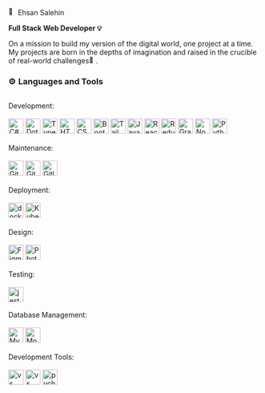 # <picture>
  <img src="https://fonts.gstatic.com/s/e/notoemoji/latest/1f600/512.gif" alt="🤠" width="15" height="15"> Ehsan Salehin

**Full Stack Web Developer <img src="https://fonts.gstatic.com/s/e/notoemoji/latest/1f4a1/512.gif" alt="💡" width="14" height="14">**

On a mission to build my version of the digital world, one project at a time. My projects are born in the depths of imagination and raised in the crucible of real-world challenges<img src="https://fonts.gstatic.com/s/e/notoemoji/latest/1f331/512.gif" alt="🌱" width="14" height="14">.

### <img src="https://fonts.gstatic.com/s/e/notoemoji/latest/2699_fe0f/512.gif" alt="⚙" width="16" height="16"> Languages and Tools


<div style="display: flex; flex-wrap: wrap; gap: 10px;">

Development:
  </br>
    </br>
    <img alt="C#" width="30px" src="https://cdn.jsdelivr.net/gh/devicons/devicon@latest/icons/csharp/csharp-original.svg" />
    <img alt="Dotnetcore" width="30px" src="https://cdn.jsdelivr.net/gh/devicons/devicon@latest/icons/dotnetcore/dotnetcore-original.svg" />
    <img alt="TypeScript" width="30px" src="https://cdn.jsdelivr.net/gh/devicons/devicon/icons/typescript/typescript-plain.svg" />
    <img alt="HTML" width="30px" src="https://cdn.jsdelivr.net/gh/devicons/devicon/icons/html5/html5-plain.svg" />
    <img alt="CSS" width="30px" src="https://cdn.jsdelivr.net/gh/devicons/devicon/icons/css3/css3-plain.svg" />
    <img alt="Bootstrap" width="30px" src="https://cdn.jsdelivr.net/gh/devicons/devicon@latest/icons/bootstrap/bootstrap-original.svg" />
    <img alt="Tailwind" width="30px" src="https://cdn.jsdelivr.net/gh/devicons/devicon@latest/icons/tailwindcss/tailwindcss-original.svg" />
    <img alt="JavaScript" width="30px" src="https://cdn.jsdelivr.net/gh/devicons/devicon/icons/javascript/javascript-plain.svg" />
    <img alt="React" width="30px" src="https://cdn.jsdelivr.net/gh/devicons/devicon/icons/react/react-original.svg" />
    <img alt="Redux" width="30px" src="https://cdn.jsdelivr.net/gh/devicons/devicon@latest/icons/redux/redux-original.svg" />
    <img alt="GraphQl" width="30px" src="https://cdn.jsdelivr.net/gh/devicons/devicon@latest/icons/graphql/graphql-plain.svg" />
    <img alt="NodeJS" width="30px" src="https://cdn.jsdelivr.net/gh/devicons/devicon/icons/nodejs/nodejs-original.svg" />
    <img alt="Python" width="30px" src="https://cdn.jsdelivr.net/gh/devicons/devicon/icons/python/python-plain.svg" />
      </br>
        </br>
  Maintenance: 
    </br>
      </br>
    <img alt="Git" width="30px" src="https://cdn.jsdelivr.net/gh/devicons/devicon/icons/git/git-original.svg" />
    <img alt="GitHub" width="30px" src="https://cdn.jsdelivr.net/gh/devicons/devicon/icons/github/github-original.svg" />
    <img alt="Gitlab" width="30px" src="https://cdn.jsdelivr.net/gh/devicons/devicon@latest/icons/gitlab/gitlab-original.svg" />
      </br>
        </br>
  Deployment:
    </br>
      </br>
    <img alt="docker" width="30px" src="https://cdn.jsdelivr.net/gh/devicons/devicon@latest/icons/docker/docker-original.svg" />
    <img alt="Kubernetes" width="30px" src="https://cdn.jsdelivr.net/gh/devicons/devicon@latest/icons/kubernetes/kubernetes-original.svg" />
      </br>
        </br>
  Design:
    </br>
      </br>
    <img alt="Figma" width="30px" src="https://cdn.jsdelivr.net/gh/devicons/devicon@latest/icons/figma/figma-original.svg" />
    <img alt="PhotoShop" width="30px" src="https://cdn.jsdelivr.net/gh/devicons/devicon@latest/icons/photoshop/photoshop-original.svg" />
      </br>
        </br>
  Testing: 
    </br>
      </br>
      <img alt="jest" width="30px" src="https://cdn.jsdelivr.net/gh/devicons/devicon@latest/icons/jest/jest-plain.svg" />
        </br>
          </br>
  Database Management: 
    </br>
      </br>
      <img alt="MySql" width="30px" src="https://cdn.jsdelivr.net/gh/devicons/devicon@latest/icons/mysql/mysql-original-wordmark.svg" />
    <img alt="MongoDB" width="30px" src="https://cdn.jsdelivr.net/gh/devicons/devicon@latest/icons/mongodb/mongodb-original.svg" />
      </br>
        </br>
  Development Tools:  
    </br>
      <img alt="vs" width="30px" src="https://cdn.jsdelivr.net/gh/devicons/devicon@latest/icons/visualstudio/visualstudio-original.svg" />
    <img alt="vs code" width="30px" src="https://cdn.jsdelivr.net/gh/devicons/devicon@latest/icons/vscode/vscode-original.svg" />
    <img alt="pycharm" width="30px" src="https://cdn.jsdelivr.net/gh/devicons/devicon@latest/icons/pycharm/pycharm-original.svg" />

</div>
